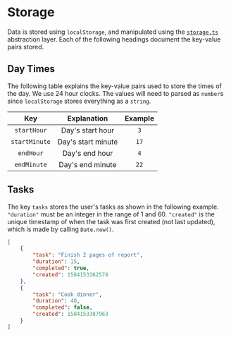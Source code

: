 # Storage

Data is stored using `localStorage`, and manipulated using the [`storage.ts`](src/ts/storage.ts) abstraction layer. Each of the following headings document the key-value pairs stored.

## Day Times

The following table explains the key-value pairs used to store the times of the day. We use 24 hour clocks. The values will need to parsed as `number`s since `localStorage` stores everything as a `string`.

|Key|Explanation|Example|
|:---:|:---:|:---:|
|`startHour`|Day's start hour|`3`|
|`startMinute`|Day's start minute|`17`|
|`endHour`|Day's end hour|`4`|
|`endMinute`|Day's end minute|`22`|

## Tasks

The key `tasks` stores the user's tasks as shown in the following example. `"duration"` must be an integer in the range of 1 and 60. `"created"` is the unique timestamp of when the task was first created (not last updated), which is made by calling `Date.now()`.

```json
[
    {
        "task": "Finish 2 pages of report", 
        "duration": 15,
        "completed": true,
        "created": 1584153362578
    }, 
    {
        "task": "Cook dinner", 
        "duration": 40,
        "completed": false,
        "created": 1584153387963
    }
]
```